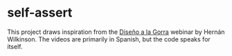 # self-assert

This project draws inspiration from the [Diseño a la Gorra][diseno-a-la-gorra] webinar by Hernán Wilkinson. The videos are primarily in Spanish, but the code speaks for itself.

<!-- ([@hernanwilkinson](https://github.com/hernanwilkinson)). -->

[diseno-a-la-gorra]: https://github.com/hernanwilkinson/disenioALaGorra
